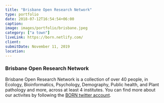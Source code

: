 ```yaml
---
title: "Brisbane Open Research Network"
type: portfolio
date: 2018-07-12T16:54:54+06:00
caption:
image: images/portfolio/brisbane.jpeg
category: ["a town"]
liveLink: https://born.netlify.com/
client: 
submitDate: November 11, 2019
location: 
---
```

### Brisbane Open Research Network

Brisbane Open Research Network is a collection of over 40 people, in Ecology, 
Bioinformatics, Psychology, Demography, Public health, and Plant pathology and more, across at least 4 institutes. 
You can find more about our activites by following the [BORN twitter account](www.twitter.com/BrisOpenRes). 
